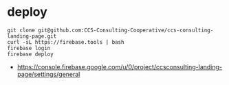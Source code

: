 # deploy

```
git clone git@github.com:CCS-Consulting-Cooperative/ccs-consulting-landing-page.git
curl -sL https://firebase.tools | bash
firebase login
firebase deploy
```

- https://console.firebase.google.com/u/0/project/ccsconsulting-landing-page/settings/general